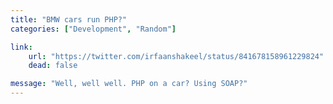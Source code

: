 ```yaml
---
title: "BMW cars run PHP?"
categories: ["Development", "Random"]

link:
    url: "https://twitter.com/irfaanshakeel/status/841678158961229824"
    dead: false

message: "Well, well well. PHP on a car? Using SOAP?"
---
```


